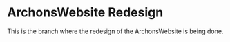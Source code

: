 # ArchonsWebsite Redesign

This is the branch where the redesign of the ArchonsWebsite is being done.
